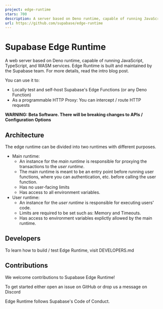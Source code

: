 ```yaml
---
project: edge-runtime
stars: 700
description: A server based on Deno runtime, capable of running JavaScript, TypeScript, and WASM services.
url: https://github.com/supabase/edge-runtime
---
```


Supabase Edge Runtime
=====================

A web server based on Deno runtime, capable of running JavaScript, TypeScript, and WASM services. Edge Runtime is built and maintained by the Supabase team. For more details, read the intro blog post.

You can use it to:

-   Locally test and self-host Supabase's Edge Functions (or any Deno Function)
-   As a programmable HTTP Proxy: You can intercept / route HTTP requests

**WARNING: Beta Software. There will be breaking changes to APIs / Configuration Options**

Architecture
------------

The edge runtime can be divided into two runtimes with different purposes.

-   Main runtime:
    -   An instance for the _main runtime_ is responsible for proxying the transactions to the _user runtime_.
    -   The main runtime is meant to be an entry point before running user functions, where you can authentication, etc. before calling the user function.
    -   Has no user-facing limits
    -   Has access to all environment variables.
-   User runtime:
    -   An instance for the _user runtime_ is responsible for executing users' code.
    -   Limits are required to be set such as: Memory and Timeouts.
    -   Has access to environment variables explictly allowed by the main runtime.

Developers
----------

To learn how to build / test Edge Runtime, visit DEVELOPERS.md

Contributions
-------------

We welcome contributions to Supabase Edge Runtime!

To get started either open an issue on GitHub or drop us a message on Discord

Edge Runtime follows Supabase's Code of Conduct.
